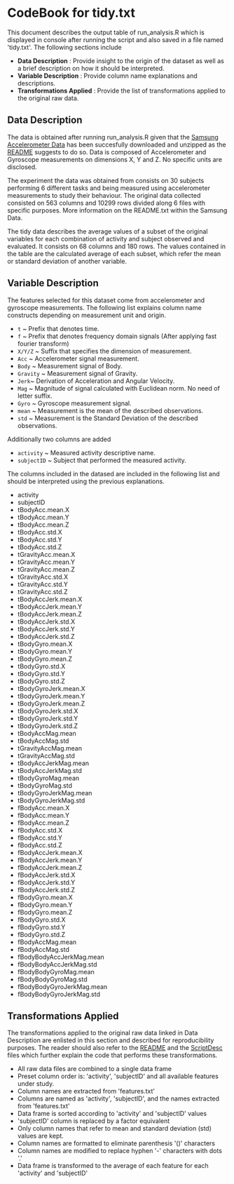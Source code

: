 CodeBook for tidy.txt
=====================

This document describes the output table of run_analysis.R which is displayed in console after running the script and also saved in a file named 'tidy.txt'. The following sections include

   * __Data Description__ : Provide insight to the origin of the dataset as well as a brief description on how it should be interpreted.
   * __Variable Description__ : Provide column name explanations and descriptions.
   * __Transformations Applied__ : Provide the list of transformations applied to the original raw data.
   
   
   
Data Description
----------------

   The data is obtained after running run_analysis.R given that the [Samsung Accelerometer Data](https://d396qusza40orc.cloudfront.net/getdata%2Fprojectfiles%2FUCI%20HAR%20Dataset.zip) has been succesfully downloaded and unzipped as the [README](https://github.com/csmc88/accel_data/blob/master/README.md) suggests to do so. Data is composed of Accelerometer and Gyroscope measurements on dimensions X, Y and Z. No specific units are disclosed.
   
   The experiment the data was obtained from consists on 30 subjects performing 6 different tasks and being measured using accelerometer measurements to study their behaviour. The original data collected consisted on 563 columns and 10299 rows divided along 6 files with specific purposes. More information on the README.txt within the Samsung Data.  
   
   The tidy data describes the average values of a subset of the original variables for each combination of activity and subject observed and evaluated. It consists on 68 columns and 180 rows. The values contained in the table are the calculated average of each subset, which refer the mean or standard deviation of another variable.
   

Variable Description
--------------------

   The features selected for this dataset come from accelerometer and gyroscope measurements. The following list explains column name constructs depending on measurement unit and origin.
   
   * `t` ~ Prefix that denotes time. 
   * `f` ~ Prefix that denotes frequency domain signals (After applying fast fourier transform)
   * `X/Y/Z` ~ Suffix that specifies the dimension of measurement.
   * `Acc` ~ Accelerometer signal measurement.
   * `Body` ~ Measurement signal of Body.
   * `Gravity` ~ Measurement signal of Gravity.
   * `Jerk`~ Derivation of Acceleration and Angular Velocity.
   * `Mag` ~ Magnitude of signal calculated with Euclidean norm. No need of letter suffix.
   * `Gyro` ~ Gyroscope measurement signal.
   * `mean` ~ Measurement is the mean of the described observations.  
   * `std` ~ Measurement is the Standard Deviation of the described observations.
   
   Additionally two columns are added
   
   * `activity` ~ Measured activity descriptive name.
   * `subjectID` ~ Subject that performed the measured activity.
   
   The columns included in the datased are included in the following list and should be interpreted using the previous explanations.
   
   * activity
   * subjectID
   * tBodyAcc.mean.X
   * tBodyAcc.mean.Y
   * tBodyAcc.mean.Z
   * tBodyAcc.std.X
   * tBodyAcc.std.Y
   * tBodyAcc.std.Z
   * tGravityAcc.mean.X
   * tGravityAcc.mean.Y
   * tGravityAcc.mean.Z
   * tGravityAcc.std.X
   * tGravityAcc.std.Y
   * tGravityAcc.std.Z
   * tBodyAccJerk.mean.X
   * tBodyAccJerk.mean.Y
   * tBodyAccJerk.mean.Z
   * tBodyAccJerk.std.X
   * tBodyAccJerk.std.Y
   * tBodyAccJerk.std.Z
   * tBodyGyro.mean.X
   * tBodyGyro.mean.Y
   * tBodyGyro.mean.Z
   * tBodyGyro.std.X
   * tBodyGyro.std.Y
   * tBodyGyro.std.Z
   * tBodyGyroJerk.mean.X
   * tBodyGyroJerk.mean.Y
   * tBodyGyroJerk.mean.Z
   * tBodyGyroJerk.std.X
   * tBodyGyroJerk.std.Y
   * tBodyGyroJerk.std.Z
   * tBodyAccMag.mean
   * tBodyAccMag.std
   * tGravityAccMag.mean
   * tGravityAccMag.std
   * tBodyAccJerkMag.mean
   * tBodyAccJerkMag.std
   * tBodyGyroMag.mean
   * tBodyGyroMag.std
   * tBodyGyroJerkMag.mean
   * tBodyGyroJerkMag.std
   * fBodyAcc.mean.X
   * fBodyAcc.mean.Y
   * fBodyAcc.mean.Z
   * fBodyAcc.std.X
   * fBodyAcc.std.Y
   * fBodyAcc.std.Z
   * fBodyAccJerk.mean.X
   * fBodyAccJerk.mean.Y
   * fBodyAccJerk.mean.Z
   * fBodyAccJerk.std.X
   * fBodyAccJerk.std.Y
   * fBodyAccJerk.std.Z
   * fBodyGyro.mean.X
   * fBodyGyro.mean.Y
   * fBodyGyro.mean.Z
   * fBodyGyro.std.X
   * fBodyGyro.std.Y
   * fBodyGyro.std.Z
   * fBodyAccMag.mean
   * fBodyAccMag.std
   * fBodyBodyAccJerkMag.mean
   * fBodyBodyAccJerkMag.std
   * fBodyBodyGyroMag.mean
   * fBodyBodyGyroMag.std
   * fBodyBodyGyroJerkMag.mean
   * fBodyBodyGyroJerkMag.std

   


Transformations Applied
-----------------------

   The transformations applied to the original raw data linked in Data Description are enlisted in this section and described for reproducibility purposes. The reader should also refer to the [README](https://github.com/csmc88/accel_data/blob/master/README.md) and the [ScriptDesc](https://github.com/csmc88/accel_data/blob/master/ScriptDesc.md) files which further explain the code that performs these transformations.
   
   * All raw data files are combined to a single data frame
   * Preset column order is: 'activity', 'subjectID' and all available features under study.
   * Column names are extracted from 'features.txt'
   * Columns are named as 'activity', 'subjectID', and the names extracted from 'features.txt'
   * Data frame is sorted according to 'activity' and 'subjectID' values
   * 'subjectID' column is replaced by a factor equivalent
   * Only column names that refer to mean and standard deviation (std) values are kept.
   * Column names are formatted to eliminate parenthesis '()' characters
   * Column names are modified to replace hyphen '-' characters with dots '.'
   * Data frame is transformed to the average of each feature for each 'activity' and 'subjectID'